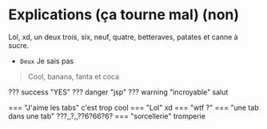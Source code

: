 # Explications (ça tourne mal) (non)

Lol, xd, un deux  trois, six, neuf, quatre, betteraves, patates et canne à sucre.

* `Deux`
    Je
    sais
    pas

> Cool, banana, fanta et coca

??? success "YES"
    ??? danger "jsp"
        ??? warning "incroyable"
            salut

=== "J'aime les tabs"
    c'est trop cool
=== "Lol"
    xd
=== "wtf ?"
    === "une tab dans une tab"
        ???,,?,,??6?66?6?
    === "sorcellerie"
        tromperie

